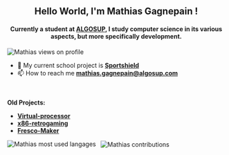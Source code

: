 <h2 align="center"> Hello World, I'm Mathias Gagnepain !</h2> 
<h4 align="center"> Currently a student at <a href="https://algosup.com">ALGOSUP</a>, I study computer science in its various aspects, but more specifically development.</h4>

<p align="left"> <img src="https://komarev.com/ghpvc/?username=MathiasGagnepain&color=blueviolet&style=plastic" alt="Mathias views on profile" /> </p>

- 🔭 My current school project is [**Sportshield**](https://github.com/algosup/2023-2024-project-4-sportshield-team-2)
- 📫 How to reach me **mathias.gagnepain@algosup.com**
<br>  

**Old Projects:**
- [**Virtual-processor**](https://github.com/algosup/2023-2024-project-3-virtual-processor-team-2)
- [**x86-retrogaming**](https://github.com/algosup/2023-2024-project-2-x86-retrogaming-team-2)
- [**Fresco-Maker**](https://github.com/MaximeAlgosup/Fresco-Maker.git)

<p><img src="https://github-readme-stats.vercel.app/api/top-langs/?username=MathiasGagnepain&show_icons=true&locale=en&layout=donut&theme=radical" alt="Mathias most used langages" align="left" /></p>
<p>&nbsp; <img src="https://github-readme-stats.vercel.app/api?username=MathiasGagnepain&show_icons=true&theme=radical" alt="Mathias contributions" align="center" /></p>
<br/>
